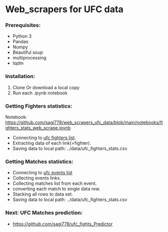 # Web_scrapers for UFC data
### Prerequisites:
 - Python 3
 - Pandas
 - Numpy
 - Beautiful soup
 - multiprocessing
 - tqdm

### Installation:
1. Clone Or download a local copy
2. Run each .ipynb notebook

### Getting Fighters statistics:
Notebook: https://github.com/sagi778/web_scrapers_ufc_data/blob/main/notebooks/fighters_stats_web_scrape.ipynb
- Connecting to [ufc fighters list](http://www.ufcstats.com/statistics/fighters).
- Extracting data of each link(=fighter).
- Saving data to local path: ../data/ufc_fighters_stats.csv

### Getting Matches statistics:
- Connecting to [ufc events list](http://www.ufcstats.com/statistics/events/completed)
- Collecting events links.
- Collecting matches list from each event.
- converting each match to single data row.
- Stacking all rows to data set. 
- Saving data to local path: ../data/ufc_fighters_stats.csv

### Next: UFC Matches prediction:
- https://github.com/sagi778/ufc_fights_Predictor
